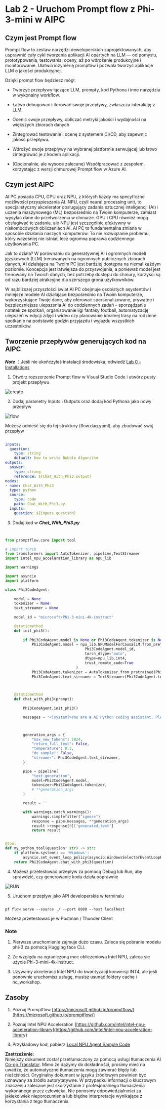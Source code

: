<!--
CO_OP_TRANSLATOR_METADATA:
{
  "original_hash": "bc29f7fe7fc16bed6932733eac8c81b8",
  "translation_date": "2025-07-17T03:57:53+00:00",
  "source_file": "md/02.Application/02.Code/Phi3/VSCodeExt/HOL/AIPC/02.PromptflowWithNPU.md",
  "language_code": "pl"
}
-->
# **Lab 2 - Uruchom Prompt flow z Phi-3-mini w AIPC**

## **Czym jest Prompt flow**

Prompt flow to zestaw narzędzi deweloperskich zaprojektowanych, aby usprawnić cały cykl tworzenia aplikacji AI opartych na LLM — od pomysłu, prototypowania, testowania, oceny, aż po wdrożenie produkcyjne i monitorowanie. Ułatwia inżynierię promptów i pozwala tworzyć aplikacje LLM o jakości produkcyjnej.

Dzięki prompt flow będziesz mógł:

- Tworzyć przepływy łączące LLM, prompty, kod Pythona i inne narzędzia w wykonalny workflow.

- Łatwo debugować i iterować swoje przepływy, zwłaszcza interakcję z LLM.

- Ocenić swoje przepływy, obliczać metryki jakości i wydajności na większych zbiorach danych.

- Zintegrować testowanie i ocenę z systemem CI/CD, aby zapewnić jakość przepływu.

- Wdrożyć swoje przepływy na wybranej platformie serwującej lub łatwo zintegrować je z kodem aplikacji.

- (Opcjonalnie, ale wysoce zalecane) Współpracować z zespołem, korzystając z wersji chmurowej Prompt flow w Azure AI.

## **Czym jest AIPC**

AI PC posiada CPU, GPU oraz NPU, z których każdy ma specyficzne możliwości przyspieszania AI. NPU, czyli neural processing unit, to specjalistyczny akcelerator obsługujący zadania sztucznej inteligencji (AI) i uczenia maszynowego (ML) bezpośrednio na Twoim komputerze, zamiast wysyłać dane do przetworzenia w chmurze. GPU i CPU również mogą obsługiwać te zadania, ale NPU jest szczególnie efektywny w niskomocowych obliczeniach AI. AI PC to fundamentalna zmiana w sposobie działania naszych komputerów. To nie rozwiązanie problemu, który wcześniej nie istniał, lecz ogromna poprawa codziennego użytkowania PC.

Jak to działa? W porównaniu do generatywnej AI i ogromnych modeli językowych (LLM) trenowanych na ogromnych publicznych zbiorach danych, AI działająca na Twoim PC jest bardziej dostępna na niemal każdym poziomie. Koncepcja jest łatwiejsza do przyswojenia, a ponieważ model jest trenowany na Twoich danych, bez potrzeby dostępu do chmury, korzyści są od razu bardziej atrakcyjne dla szerszego grona użytkowników.

W najbliższej przyszłości świat AI PC obejmuje osobistych asystentów i mniejsze modele AI działające bezpośrednio na Twoim komputerze, wykorzystujące Twoje dane, aby oferować spersonalizowane, prywatne i bezpieczniejsze ulepszenia AI do codziennych zadań – sporządzanie notatek ze spotkań, organizowanie ligi fantasy football, automatyzację ulepszeń w edycji zdjęć i wideo czy planowanie idealnej trasy na rodzinne spotkanie na podstawie godzin przyjazdu i wyjazdu wszystkich uczestników.

## **Tworzenie przepływów generujących kod na AIPC**

***Note*** ：Jeśli nie ukończyłeś instalacji środowiska, odwiedź [Lab 0 -Installations](./01.Installations.md)

1. Otwórz rozszerzenie Prompt flow w Visual Studio Code i utwórz pusty projekt przepływu

![create](../../../../../../../../../translated_images/pf_create.bde888dc83502eba082a058175bbf1eee6791219795393a386b06fd3043ec54d.pl.png)

2. Dodaj parametry Inputs i Outputs oraz dodaj kod Pythona jako nowy przepływ

![flow](../../../../../../../../../translated_images/pf_flow.520824c0969f2a94f17e947f86bdc4b4c6c88a2efa394fe3bcfb58c0dbc578a7.pl.png)

Możesz odnieść się do tej struktury (flow.dag.yaml), aby zbudować swój przepływ

```yaml

inputs:
  question:
    type: string
    default: how to write Bubble Algorithm
outputs:
  answer:
    type: string
    reference: ${Chat_With_Phi3.output}
nodes:
- name: Chat_With_Phi3
  type: python
  source:
    type: code
    path: Chat_With_Phi3.py
  inputs:
    question: ${inputs.question}


```

3. Dodaj kod w ***Chat_With_Phi3.py***

```python


from promptflow.core import tool

# import torch
from transformers import AutoTokenizer, pipeline,TextStreamer
import intel_npu_acceleration_library as npu_lib

import warnings

import asyncio
import platform

class Phi3CodeAgent:
    
    model = None
    tokenizer = None
    text_streamer = None
    
    model_id = "microsoft/Phi-3-mini-4k-instruct"

    @staticmethod
    def init_phi3():
        
        if Phi3CodeAgent.model is None or Phi3CodeAgent.tokenizer is None or Phi3CodeAgent.text_streamer is None:
            Phi3CodeAgent.model = npu_lib.NPUModelForCausalLM.from_pretrained(
                                    Phi3CodeAgent.model_id,
                                    torch_dtype="auto",
                                    dtype=npu_lib.int4,
                                    trust_remote_code=True
                                )
            Phi3CodeAgent.tokenizer = AutoTokenizer.from_pretrained(Phi3CodeAgent.model_id)
            Phi3CodeAgent.text_streamer = TextStreamer(Phi3CodeAgent.tokenizer, skip_prompt=True)

    

    @staticmethod
    def chat_with_phi3(prompt):
        
        Phi3CodeAgent.init_phi3()

        messages = "<|system|>You are a AI Python coding assistant. Please help me to generate code in Python.The answer only genertated Python code, but any comments and instructions do not need to be generated<|end|><|user|>" + prompt +"<|end|><|assistant|>"



        generation_args = {
            "max_new_tokens": 1024,
            "return_full_text": False,
            "temperature": 0.3,
            "do_sample": False,
            "streamer": Phi3CodeAgent.text_streamer,
        }

        pipe = pipeline(
            "text-generation",
            model=Phi3CodeAgent.model,
            tokenizer=Phi3CodeAgent.tokenizer,
            # **generation_args
        )

        result = ''

        with warnings.catch_warnings():
            warnings.simplefilter("ignore")
            response = pipe(messages, **generation_args)
            result =response[0]['generated_text']
            return result


@tool
def my_python_tool(question: str) -> str:
    if platform.system() == 'Windows':
        asyncio.set_event_loop_policy(asyncio.WindowsSelectorEventLoopPolicy())
    return Phi3CodeAgent.chat_with_phi3(question)


```

4. Możesz przetestować przepływ za pomocą Debug lub Run, aby sprawdzić, czy generowanie kodu działa poprawnie

![RUN](../../../../../../../../../translated_images/pf_run.4239e8a0b420a58284edf6ee1471c1697c345670313c8e7beac0edaee15b9a9d.pl.png)

5. Uruchom przepływ jako API developerskie w terminalu

```

pf flow serve --source ./ --port 8080 --host localhost   

```

Możesz przetestować je w Postman / Thunder Client

### **Note**

1. Pierwsze uruchomienie zajmuje dużo czasu. Zaleca się pobranie modelu phi-3 za pomocą Hugging face CLI.

2. Ze względu na ograniczoną moc obliczeniową Intel NPU, zaleca się użycie Phi-3-mini-4k-instruct.

3. Używamy akceleracji Intel NPU do kwantyzacji konwersji INT4, ale jeśli ponownie uruchomisz usługę, musisz usunąć foldery cache i nc_workshop.

## **Zasoby**

1. Poznaj Promptflow [https://microsoft.github.io/promptflow/](https://microsoft.github.io/promptflow/)

2. Poznaj Intel NPU Acceleration [https://github.com/intel/intel-npu-acceleration-library](https://github.com/intel/intel-npu-acceleration-library)

3. Przykładowy kod, pobierz [Local NPU Agent Sample Code](../../../../../../../../../code/07.Lab/01/AIPC)

**Zastrzeżenie**:  
Niniejszy dokument został przetłumaczony za pomocą usługi tłumaczenia AI [Co-op Translator](https://github.com/Azure/co-op-translator). Mimo że dążymy do dokładności, prosimy mieć na uwadze, że automatyczne tłumaczenia mogą zawierać błędy lub nieścisłości. Oryginalny dokument w języku źródłowym powinien być uznawany za źródło autorytatywne. W przypadku informacji o kluczowym znaczeniu zalecane jest skorzystanie z profesjonalnego tłumaczenia wykonanego przez człowieka. Nie ponosimy odpowiedzialności za jakiekolwiek nieporozumienia lub błędne interpretacje wynikające z korzystania z tego tłumaczenia.
